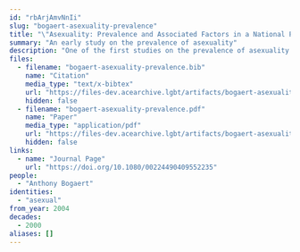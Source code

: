 ```yaml
---
id: "rbArjAmvNnIi"
slug: "bogaert-asexuality-prevalence"
title: "\"Asexuality: Prevalence and Associated Factors in a National Probability Sample\""
summary: "An early study on the prevalence of asexuality"
description: "One of the first studies on the prevalence of asexuality which defines asexuality in terms of sexual attraction and does not pathologize asexuals"
files:
  - filename: "bogaert-asexuality-prevalence.bib"
    name: "Citation"
    media_type: "text/x-bibtex"
    url: "https://files-dev.acearchive.lgbt/artifacts/bogaert-asexuality-prevalence/bogaert-asexuality-prevalence.bib"
    hidden: false
  - filename: "bogaert-asexuality-prevalence.pdf"
    name: "Paper"
    media_type: "application/pdf"
    url: "https://files-dev.acearchive.lgbt/artifacts/bogaert-asexuality-prevalence/bogaert-asexuality-prevalence.pdf"
    hidden: false
links:
  - name: "Journal Page"
    url: "https://doi.org/10.1080/00224490409552235"
people:
  - "Anthony Bogaert"
identities:
  - "asexual"
from_year: 2004
decades:
  - 2000
aliases: []
---
```

